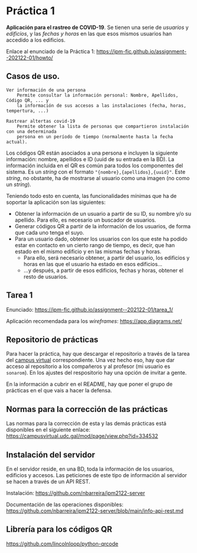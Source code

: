 
# Práctica 1

**Aplicación para el rastreo de COVID-19**. Se tienen una serie de *usuarios* y *edificios*, y las *fechas y horas* en las que esos mismos usuarios han accedido a los edificios. 

Enlace al enunciado de la Práctica 1: <https://ipm-fic.github.io/assignment--202122-01/howto/>


## Casos de uso.

```text
Ver información de una persona
	Permite consultar la información personal: Nombre, Apellidos, Código QR, ... y
	la información de sus accesos a las instalaciones (fecha, horas, tempertura, ...)
	
Rastrear altertas covid-19
    Permite obtener la lista de personas que compartieron instalación con una determinada
	persona en un período de tiempo (normalmente hasta la fecha actual).
```

Los códigos QR están asociados a una persona e incluyen la siguiente información: nombre, apellidos e ID (uuid de su entrada en la BD). La información incluida en el QR es común para todos los componentes del sistema. Es un *string* con el formato `"{nombre},{apellidos},{uuid}"`. Este *string*, no obstante, ha de mostrarse al usuario como una imagen (no como un *string*).


Teniendo todo esto en cuenta, las funcionalidades mínimas que ha de soportar la aplicación son las siguientes:

- Obtener la información de un usuario a partir de su ID, su nombre y/o su apellido. Para ello, es necesario un buscador de usuarios.
- Generar códigos QR a partir de la información de los usuarios, de forma que cada uno tenga el suyo.
- Para un usuario dado, obtener los usuarios con los que este ha podido estar en contacto en un cierto rango de tiempo, es decir, que han estado en el mismo edificio y en las mismas fechas y horas.
  * Para ello, será necesario obtener, a partir del usuario, los edificios y horas en las que el usuario ha estado en esos edificios...
  * ...y después, a partir de esos edificios, fechas y horas, obtener el resto de usuarios.

## Tarea 1

Enunciado: <https://ipm-fic.github.io/assignment--202122-01/tarea_1/>

Aplicación recomendada para los _wireframes_: <https://app.diagrams.net/>


## Repositorio de prácticas

Para hacer la práctica, hay que descargar el repositorio a través de la tarea del [campus virtual](https://campusvirtual.udc.gal/course/view.php?id=14842) correspondiente. Una vez hecho eso, hay que dar acceso al repositorio a los compañeros y al profesor (mi usuario es `sonarom`). En los ajustes del respositorio hay una opción de invitar a gente.

En la información a cubrir en el README, hay que poner el grupo de prácticas en el que vais a hacer la defensa.


## Normas para la corrección de las prácticas

Las normas para la corrección de esta y las demás prácticas está disponibles en el siguiente enlace: <https://campusvirtual.udc.gal/mod/page/view.php?id=334532>


## Instalación del servidor

En el servidor reside, en una BD, toda la información de los usuarios, edificios y accesos. Las peticiones de este tipo de información al servidor se hacen a través de un API REST.

Instalación: <https://github.com/nbarreira/ipm2122-server>

Documentación de las operaciones disponibles: <https://github.com/nbarreira/ipm2122-server/blob/main/info-api-rest.md>


## Librería para los códigos QR

<https://github.com/lincolnloop/python-qrcode>
